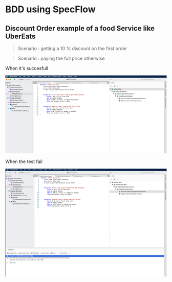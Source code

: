 # BDD using SpecFlow

## Discount Order example of a food Service like UberEats

> Scenario : getting a 10 % discount on the first order

> Scenario : paying the full price otherwise

When it's succesfull

![](valid.png)

When the test fail

![](error.png)
